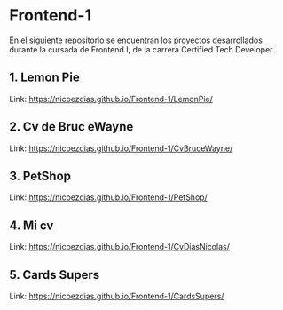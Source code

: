 # Frontend-1
En el siguiente repositorio se encuentran los proyectos desarrollados durante la cursada de Frontend I, de la carrera Certified Tech Developer.

## 1. Lemon Pie

Link: https://nicoezdias.github.io/Frontend-1/LemonPie/
 
## 2. Cv de Bruc eWayne

Link: https://nicoezdias.github.io/Frontend-1/CvBruceWayne/
 
## 3. PetShop

 Link: https://nicoezdias.github.io/Frontend-1/PetShop/
 
## 4. Mi cv

Link: https://nicoezdias.github.io/Frontend-1/CvDiasNicolas/

## 5. Cards Supers

Link: https://nicoezdias.github.io/Frontend-1/CardsSupers/
 

